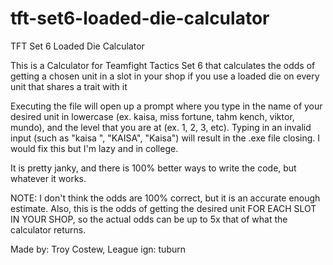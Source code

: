 # tft-set6-loaded-die-calculator
TFT Set 6 Loaded Die Calculator

This is a Calculator for Teamfight Tactics Set 6 that calculates the odds of getting a chosen unit in a slot in your shop if you use a loaded die on every unit that shares a
trait with it

Executing the file will open up a prompt where you type in the name of your desired unit in lowercase (ex. kaisa, miss fortune, tahm kench, viktor, mundo), and the level that you 
are at (ex. 1, 2, 3, etc). Typing in an invalid input (such as "kaisa ", "KAISA", "Kaisa") will result in the .exe file closing. I would fix this but I'm lazy and in college. 

It is pretty janky, and there is 100% better ways to write the code, but whatever it works. 

NOTE: I don't think the odds are 100% correct, but it is an accurate enough estimate. 
      Also, this is the odds of getting the desired unit FOR EACH SLOT IN YOUR SHOP, so the actual odds can be up to 5x that of what the calculator returns. 

Made by: Troy Costew, League ign: tuburn

